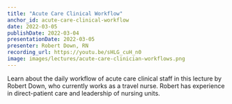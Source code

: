 ```yaml
---
title: "Acute Care Clinical Workflow"
anchor_id: acute-care-clinical-workflow
date: 2022-03-05
publishDate: 2022-03-04
presentationDate: 2022-03-05
presenter: Robert Down, RN
recording_url: https://youtu.be/sHLG_cuH_n0
image: images/lectures/acute-care-clinician-workflows.png
---
```


Learn about the daily workflow of acute care clinical staff in this lecture by Robert Down, who currently works as a
travel nurse. Robert has experience in direct-patient care and leadership of nursing units.
<!--more-->
